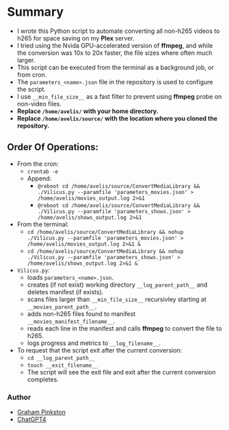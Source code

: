 # Summary

* I wrote this Python script to automate converting all non-h265 videos to h265 for space saving on my **Plex** server.
* I tried using the Nvida GPU-accelerated version of **ffmpeg**, and while the conversion was 10x to 20x faster, the file sizes where often much larger.
* This script can be executed from the terminal as a background job, or from cron.
* The `parameters_<name>.json` file in the repository is used to configure the script.
* I use `__min_file_size__` as a fast filter to prevent using **ffmpeg** probe on non-video files.
* **Replace `/home/avelis/` with your home directory.**
* **Replace `/home/avelis/source/` with the location where you cloned the repository.**

## Order Of Operations:
* From the cron:
    - `crontab -e`
    - Append:
        - `@reboot cd /home/avelis/source/ConvertMediaLibrary && ./Vilicus.py --paramfile 'parameters_movies.json' > /home/avelis/movies_output.log 2>&1`
        - `@reboot cd /home/avelis/source/ConvertMediaLibrary && ./Vilicus.py --paramfile 'parameters_shows.json' > /home/avelis/shows_output.log 2>&1`
* From the terminal:
    - `cd /home/avelis/source/ConvertMediaLibrary && nohup ./Vilicus.py --paramfile 'parameters_movies.json' > /home/avelis/movies_output.log 2>&1 &`
    - `cd /home/avelis/source/ConvertMediaLibrary && nohup ./Vilicus.py --paramfile 'parameters_shows.json' > /home/avelis/shows_output.log 2>&1 &`
* `Vilicus.py`:
    - loads `parameters_<name>.json`.
    - creates (if not exist) working directory `__log_parent_path__` and deletes manifest (if exists).
    - scans files larger than `__min_file_size__` recursivley starting at `__movies_parent_path__`.
    - adds non-h265 files found to manifest `__movies_manifest_filename__`.
    - reads each line in the manifest and calls **ffmpeg** to convert the file to h265.
	- logs progress and metrics to `__log_filename__`.
* To request that the script exit after the current conversion:
    - `cd __log_parent_path__`
	- `touch __exit_filename__`
	- The script will see the exit file and exit after the current conversion completes.

### Author
- [Graham Pinkston](https://github.com/avelis26)
- [ChatGPT4](https://chat.openai.com/)
